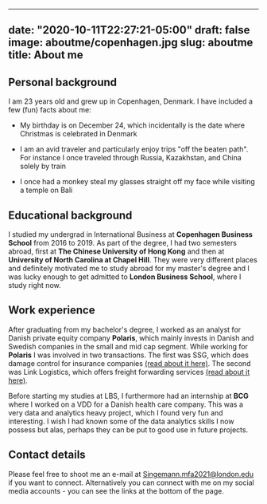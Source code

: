   ---
date: "2020-10-11T22:27:21-05:00"
draft: false
image: aboutme/copenhagen.jpg
slug: aboutme
title: About me
---

## Personal background 
I am 23 years old and grew up in Copenhagen, Denmark.
I have included a few (fun) facts about me:

* My birthday is on December 24, which incidentally is the date where Christmas is celebrated in Denmark

* I am an avid traveler and particularly enjoy trips "off the beaten path". For instance I once traveled through Russia, Kazakhstan, and China solely by train

* I once had a monkey steal my glasses straight off my face while visiting a temple on Bali

## Educational background
I studied my undergrad in International Business at **Copenhagen Business School** from 2016 to 2019. As part of the degree, I had two semesters abroad, first at **The Chinese University of Hong Kong** and then at **University of North Carolina at Chapel Hill**. They were very different places and definitely motivated me to study abroad for my master's degree and I was lucky enough to get admitted to **London Business School**, where I study right now.


## Work experience
After graduating from my bachelor's degree, I worked as an analyst for Danish private equity company **Polaris**, which mainly invests in Danish and Swedish companies in the small and mid cap segment. While working for **Polaris** I was involved in two transactions. The first was SSG, which does damage control for insurance companies [(read about it here)](http://polarisequity.dk/wp-content/uploads/2019/10/Polaris-acquires-SSG.pdf). The second was Link Logistics, which offers freight forwarding services [(read about it here)](http://polarisequity.dk/wp-content/uploads/2019/12/Link-English.pdf).

Before starting my studies at LBS, I furthermore had an internship at **BCG** where I worked on a VDD for a Danish health care company. This was a very data and analytics heavy project, which I found very fun and interesting. I wish I had known some of the data analytics skills I now possess but alas, perhaps they can be put to good use in future projects.

## Contact details

Please feel free to shoot me an e-mail at Singemann.mfa2021@london.edu if you want to connect. Alternatively you can connect with me on my social media accounts - you can see the links at the bottom of the page.